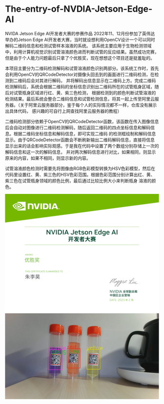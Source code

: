 # The-entry-of-NVDIA-Jetson-Edge-AI
NVIDA Jetson Edge AI开发者大赛的参赛作品
2022年11、12月份参加了英伟达举办的Jetson Edge AI开发者大赛，当时就设想利用OpenCV设计一个可以同时解码二维码信息和检测试管样本溶液的系统。
该系统主要应用于生物检测领域中，利用计算机视觉识别试管溶液颜色进而判断试管的反应结果。虽然成功完赛，但是由于个人能力问题最后只拿了个优胜奖，现在想想这个项目还是挺羞耻的。

本项目主要分为二维码检测解码和试管溶液颜色识别两部分。该系统工作时，首先会利用OpenCV的QRCodeDetector对摄像头回去到的画面进行二维码检测，在检测到二维码后会对其进行解码，
并将解码出信息显示在二维码上方。完成二维码检测解码后，系统会根据二维码的坐标信息识别出二维码所在的试管瓶身区域，随后对试管瓶身区域进行红、黄、紫三色检测，
根据检测到的颜色判断试管溶液的检测结果。最后系统会整合二维码信息和试管检测信息，将其一起上传至阿里云服务器。（关于阿里云服务器部分，鉴于每个人的实际情况都不一样，仓库没有展示出具体代码，
感兴趣的可自行上网查找阿里云服务器的教程）

二维码检测部分依赖于OpenCV的QRCodeDetector函数，该函数在传入图像信息后会自动对图像进行二维码检测解码，随后返回二维码的四点坐标信息和解码信息。根据二维码坐标信息和解码信息，即可实现二维码
的检测框绘制和解码信息显示。由于QRCodeDetector函数会不断刷新输出二维码解码信息，直接将信息显示出来的话会影响实际观感。于是我在代码中设置了两个数组分别存储上一次的解码信息和这一次的解码信息，
并对两次解码信息进行对比，如果相同，则显示原来的内容，如果不相同，则显示新的内容。

试管溶液颜色检测时需要先将图像由RGB色彩模型转换为HSV色彩模型，然后在代码里设置红、黄、紫三色的HSV色彩范围。根据色彩范围分别计算出红、黄、紫三色在试管瓶身领域的颜色比例，最后通过比较比例大小来判断瓶身
溶液的颜色。


![image](Images/1.jpg)
![image](Images/2.jpg)
